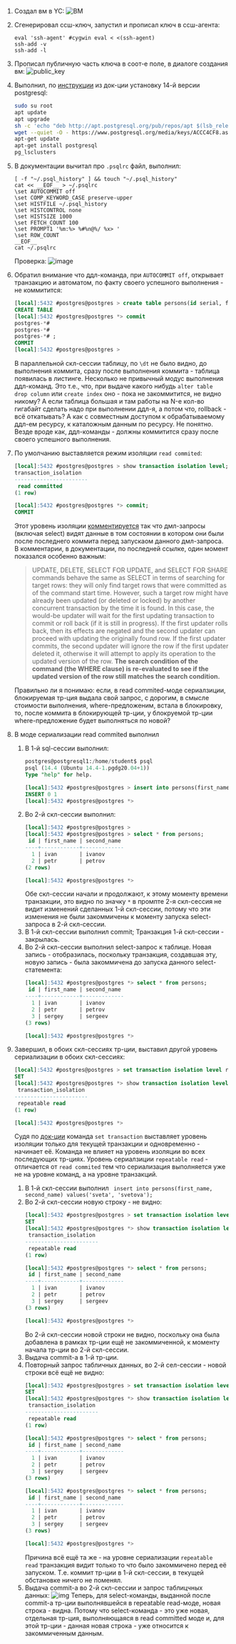 1. Создал вм в YC: ![ВМ](/HomeWorks/Lesson2/2_1.png)
2. Сгенерировал ссш-ключ, запустил и прописал ключ в ссш-агента: 
   ```ssh-keygen -t rsa -b 4096 -f yacloud -N ...
   eval 'ssh-agent' #cygwin eval < <(ssh-agent)
   ssh-add -v
   ssh-add -l
   ```
3. Прописал публичную часть ключа в соот-е поле, в диалоге создания вм: ![public_key](/HomeWorks/Lesson2/2_2.png)
4. Выполнил, по [инструкции](https://www.postgresql.org/download/linux/ubuntu/) из док-ции установку 14-й версии postgresql:
   ```bash
   sudo su root
   apt update
   apt upgrade
   sh -c 'echo "deb http://apt.postgresql.org/pub/repos/apt $(lsb_release -cs)-pgdg main" > /etc/apt/sources.list.d/pgdg.list'
   wget --quiet -O - https://www.postgresql.org/media/keys/ACCC4CF8.asc | sudo apt-key add -
   apt-get update
   apt-get install postgresql
   pg_lsclusters
   ```
5. В документации вычитал про `.psqlrc` файл, выполнил:
   ```
   [ -f "~/.psql_history" ] && touch "~/.psql_history"
   cat << __EOF__ > ~/.psqlrc
   \set AUTOCOMMIT off
   \set COMP_KEYWORD_CASE preserve-upper
   \set HISTFILE ~/.psql_history
   \set HISTCONTROL none
   \set HISTSIZE 1000
   \set FETCH_COUNT 100
   \set PROMPT1 '%m:%> %#%n@%/ %x> '
   \set ROW_COUNT
   __EOF__
   cat ~/.psqlrc
   ```
   Проверка: ![image](/HomeWorks/Lesson2/2_3.png)
6. Обратил внимание что ддл-команда, при `AUTOCOMMIT off`, открывает транзакцию и автоматом, по факту своего успешного выполнения - не коммитится:
   ```sql
   [local]:5432 #postgres@postgres > create table persons(id serial, first_name text, second_name text);
   CREATE TABLE
   [local]:5432 #postgres@postgres *> commit
   postgres-*#
   postgres-*#
   postgres-*# ;
   COMMIT
   [local]:5432 #postgres@postgres >
   ```
   В параллельной скл-сессии таблицу, по `\dt` не было видно, до выполнения коммита, сразу после выполнения коммита - таблица появилась в листинге.
   Несколько не привычный модус выполнения ддл-команд.
   Это т.е., что, при выдаче какого нибудь `alter table drop column` или `create index` оно - пока не закоммитится, не видно никому? А если таблица большая и там работы на N-е кол-во гигабайт сделать надо при выполнении ддл-я, а потом что, rollback - всё откатывать? 
   А как с совместным доступом к обрабатываемому ддл-ем ресурсу, к каталожным данным по ресурсу.
   Не понятно. Везде вроде как, ддл-команды - должны коммитится сразу после своего успешного выполнения.
7. По умолчанию выставляется режим изоляции `read commited`:
   ```sql
   [local]:5432 #postgres@postgres > show transaction isolation level;
   transaction_isolation
   -----------------------
    read committed
   (1 row)
   
   [local]:5432 #postgres@postgres *> commit;
   COMMIT
   ```
   Этот уровень изоляции [комментируется](https://www.postgresql.org/docs/current/transaction-iso.html#XACT-READ-COMMITTED) так что дмл-запросы (включая select) видят данные в том состоянии в котором они были после последнего коммита перед запускаом данного дмл-запроса.
   В комментарии, в документации, по последней ссылке, один момент показался особенно важным:
   > UPDATE, DELETE, SELECT FOR UPDATE, and SELECT FOR SHARE commands behave the same as SELECT in terms of searching for target rows: they will only find target rows that were committed as of the command start time. 
   > However, such a target row might have already been updated (or deleted or locked) by another concurrent transaction by the time it is found. In this case, the would-be updater will wait for the first updating transaction to commit or roll back (if it is still in progress). 
   > If the first updater rolls back, then its effects are negated and the second updater can proceed with updating the originally found row. 
   > If the first updater commits, the second updater will ignore the row if the first updater deleted it, otherwise it will attempt to apply its operation to the updated version of the row. 
   > **The search condition of the command (the WHERE clause) is re-evaluated to see if the updated version of the row still matches the search condition.**
   
   Правильно ли я понимаю: если, в read commited-моде сериалзиции, блокируемая тр-ция выдала свой запрос, с дорогим, в смысле стоимости выполнения, where-предложеним, встала в блокировку, то, после коммита в блокирующей тр-ции, у блокруемой тр-ции where-предложение будет выполняться по новой?
8. В моде сериализации read commited выполнил
   1. В 1-й sql-сессии выполнил:
      ```sql
      postgres@postgresql1:/home/student$ psql
      psql (14.4 (Ubuntu 14.4-1.pgdg20.04+1))
      Type "help" for help.
      
      [local]:5432 #postgres@postgres > insert into persons(first_name, second_name) values('sergey', 'sergeev');
      INSERT 0 1
      [local]:5432 #postgres@postgres *>
      ```
   2. Во 2-й скл-сессии выполнил:
      ```sql
      [local]:5432 #postgres@postgres >
      [local]:5432 #postgres@postgres > select * from persons;
       id | first_name | second_name
      ----+------------+-------------
        1 | ivan       | ivanov
        2 | petr       | petrov
      (2 rows)
      
      [local]:5432 #postgres@postgres *>
      ```
      Обе скл-сессии начали и продолжают, к этому моменту времени транзакции, это видно по значку `*` в промпте
      2-я скл-сессия не видит изменений сделанных 1-й скл-сессии, потому что эти изменения не были закоммичены к моменту запуска select-запроса в 2-й скл-сессии.
   3. В 1-й скл-сессии выполнил commit; Транзакция 1-й скл-сессии - закрылась.
   4. Во 2-й скл-сессии выполнил select-запрос к таблице. Новая запись - отобразилась, поскольку транзакция, создавшая эту, новую запись - была закоммичена до запуска данного select-статемента:
      ```sql
      [local]:5432 #postgres@postgres *> select * from persons;
       id | first_name | second_name
      ----+------------+-------------
        1 | ivan       | ivanov
        2 | petr       | petrov
        3 | sergey     | sergeev
      (3 rows)
      
      [local]:5432 #postgres@postgres *>
      ```
9. Завершил, в обоих скл-сессиях тр-ции, выставил другой уровень сериализации в обоих скл-сессиях:
   ```sql
   [local]:5432 #postgres@postgres > set transaction isolation level repeatable read;
   SET
   [local]:5432 #postgres@postgres *> show transaction isolation level;
    transaction_isolation
   -----------------------
    repeatable read
   (1 row)
   
   [local]:5432 #postgres@postgres *>
   ```
   Cудя по [док-ции](https://www.postgresql.org/docs/14/sql-set-transaction.html) команда `set transaction` выставляет уровень изоляции только для текущей    транзакции и одновременно - начинает её. 
   Команда не влияет на уровень изоляции во всех последующих тр-циях.
   Уровень сериалзиции `repeatable read` - отличается от `read commited` тем что сериализация выполняется уже не на уровне команд, а на уровне транзакций.
   1. В 1-й скл-сессии выполнил ` insert into persons(first_name, second_name) values('sveta', 'svetova');`
   2. Во 2-й скл-сессии новую строку - не видно:
      ```sql
      [local]:5432 #postgres@postgres > set transaction isolation level repeatable read;
      SET
      [local]:5432 #postgres@postgres *> show transaction isolation level;
       transaction_isolation
      -----------------------
       repeatable read
      (1 row)
      
      [local]:5432 #postgres@postgres *> select * from persons;
       id | first_name | second_name
      ----+------------+-------------
        1 | ivan       | ivanov
        2 | petr       | petrov
        3 | sergey     | sergeev
      (3 rows)
      
      [local]:5432 #postgres@postgres *>
      ```
      Во 2-й скл-сессии новой строки не видно, поскольку она была добавлена в рамках тр-ции ещё не закоммиченной, к моменту начала тр-ции во 2-й скл-сессии.
   3. Выдача commit-а в 1-й тр-ции.
   4. Повторный запрос табличных данных, во 2-й сел-сессии - новой строки всё ещё не видно:
      ```sql
      [local]:5432 #postgres@postgres > set transaction isolation level repeatable read;
      SET
      [local]:5432 #postgres@postgres *> show transaction isolation level;
       transaction_isolation
      -----------------------
       repeatable read
      (1 row)
      
      [local]:5432 #postgres@postgres *> select * from persons;
       id | first_name | second_name
      ----+------------+-------------
        1 | ivan       | ivanov
        2 | petr       | petrov
        3 | sergey     | sergeev
      (3 rows)
      
      [local]:5432 #postgres@postgres *> select * from persons;
       id | first_name | second_name
      ----+------------+-------------
        1 | ivan       | ivanov
        2 | petr       | petrov
        3 | sergey     | sergeev
      (3 rows)
      
      [local]:5432 #postgres@postgres *>
      ```
      Причина всё ещё та же - на уровне сериализации `repeatable read` транзакция видит только то что было закоммичено перед её запуском.
      Т.е. коммит тр-ции в 1-й скл-сессии, в текущей обстановке ничего не поменял.
   5. Выдача commit-а во 2-й скл-сессии и запрос таблицчных данных:
      ![img](/HomeWorks/Lesson2/2_4.png)
      Теперь, для select-команды, выданной после commit-а тр-ции выполнявшейся в repeatable read-моде, новая строка - видна.
      Потому что select-команда - это уже новая, отдельная тр-ция, выполняющаяся в read committed моде и, для этой тр-ции - данная новая строка - уже относится к закоммиченным данным.
